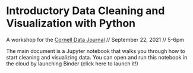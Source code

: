 # Introductory Data Cleaning and Visualization with Python
A workshop for the [Cornell Data Journal](https://cornelldatajourn.al/) // September 22, 2021 // 5-6pm

The main document is a Jupyter notebook that walks you through how to start cleaning and visualizing data. You can open and run this notebook in the cloud by launching Binder (click here to launch it!)
